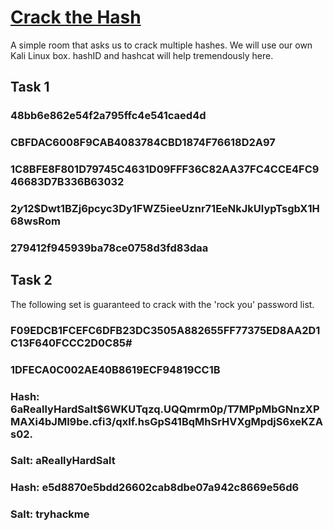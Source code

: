 # [Crack the Hash](https://tryhackme.com/r/room/crackthehash)

A simple room that asks us to crack multiple hashes. We will use our own Kali Linux box. hashID and hashcat will help tremendously here.

## Task 1
### 48bb6e862e54f2a795ffc4e541caed4d
 

### CBFDAC6008F9CAB4083784CBD1874F76618D2A97

### 1C8BFE8F801D79745C4631D09FFF36C82AA37FC4CCE4FC946683D7B336B63032

### $2y$12$Dwt1BZj6pcyc3Dy1FWZ5ieeUznr71EeNkJkUlypTsgbX1H68wsRom

### 279412f945939ba78ce0758d3fd83daa

## Task 2
The following set is guaranteed to crack with the 'rock you' password list.

### F09EDCB1FCEFC6DFB23DC3505A882655FF77375ED8AA2D1C13F640FCCC2D0C85#

### 1DFECA0C002AE40B8619ECF94819CC1B


### Hash: $6$aReallyHardSalt$6WKUTqzq.UQQmrm0p/T7MPpMbGNnzXPMAXi4bJMl9be.cfi3/qxIf.hsGpS41BqMhSrHVXgMpdjS6xeKZAs02.
### Salt: aReallyHardSalt


### Hash: e5d8870e5bdd26602cab8dbe07a942c8669e56d6
### Salt: tryhackme
